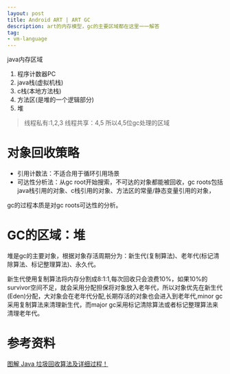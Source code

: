 ```yaml
---
layout: post
title: Android ART | ART GC
description: art的内存模型，gc的主要区域都在这里一一解答
tag: 
- vm-language
---
```


java内存区域
1. 程序计数器PC
2. java栈(虚拟机栈)
3. c栈(本地方法栈)
4. 方法区(是堆的一个逻辑部分)
5. 堆

> 线程私有:1,2,3  线程共享：4,5 所以4,5位gc处理的区域

# 对象回收策略

- 引用计数法：不适合用于循环引用场景
- 可达性分析法：从gc root开始搜索，不可达的对象都能被回收，gc roots包括java栈引用的对象、c栈引用的对象、方法区的常量/静态变量引用的对象，

gc的过程本质是对gc roots可达性的分析。

# GC的区域：堆

堆是gc的主要对象，根据对象存活周期分为：新生代(复制算法)、老年代(标记清除算法、标记整理算法)、永久代。

新生代使用复制算法将内存分割成8:1:1,每次回收只会浪费10%，如果10%的survivor空间不足，就会采用分配担保将对象放入老年代，所以对象优先在新生代(Eden)分配，大对象会在老年代分配,长期存活的对象也会进入到老年代,minor gc 采用复制算法来清理新生代，而major gc采用标记清除算法或者标记整理算法来清理老年代。



# 参考资料

[图解 Java 垃圾回收算法及详细过程！](https://xie.infoq.cn/article/9d4830f6c0c1e2df0753f9858)